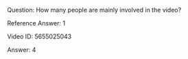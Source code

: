 Question: How many people are mainly involved in the video?

Reference Answer: 1

Video ID: 5655025043

Answer: 4

